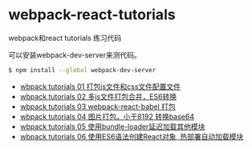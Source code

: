 # webpack-react-tutorials
webpack和react tutorials 练习代码


可以安装webpack-dev-server来测代码。
```bash
$ npm install --global webpack-dev-server
```
* [wbpack tutorials 01 打包js文件和css文件配置文件](./tutorials01/webpack.config.js)
* [wbpack tutorials 02 多js文件打包合并，ES6转换](./tutorials02/webpack.config.js)
* [wbpack tutorials 03 webpack-react-babel 打包](./tutorials03/webpack.config.js)
* [wbpack tutorials 04 图片打包，小于8192 转换base64](./tutorials04/webpack.config.js)
* [wbpack tutorials 05 使用bundle-loader延迟加载其他模块](./tutorials05/webpack.config.js)
* [wbpack tutorials 06 使用ES6语法创建React对象, 热部署自动加载模块](./tutorials06/webpack.config.js)
